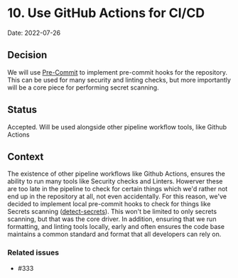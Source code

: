 # 10. Use GitHub Actions for CI/CD

Date: 2022-07-26

## Decision

We will use [Pre-Commit](https://pre-commit.com/) to implement pre-commit hooks for the repository. This can be used for many security and linting checks, but more importantly will be a core piece for performing secret scanning.

## Status

Accepted. Will be used alongside other pipeline workflow tools, like Github Actions

## Context

The existence of other pipeline workflows like Github Actions, ensures the ability to run many tools like Security checks and Linters. Howerver these are too late in the pipeline to check for certain things which we'd rather not end up in the repository at all, not even accidentally. For this reason, we've decided to implement local pre-commit hooks to check for things like Secrets scanning ([detect-secrets](https://github.com/ibm/detect-secrets)). This won't be limited to only secrets scanning, but that was the core driver. In addition, ensuring  that we run formatting, and linting tools locally, early and often ensures the code base maintains a common standard and format that all developers can rely on.

### Related issues

- #333

